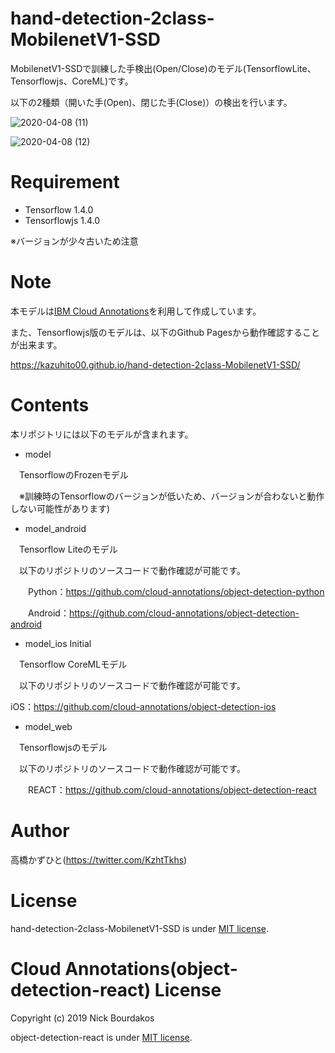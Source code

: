 # hand-detection-2class-MobilenetV1-SSD
MobilenetV1-SSDで訓練した手検出(Open/Close)のモデル(TensorflowLite、Tensorflowjs、CoreML)です。

以下の2種類（開いた手(Open)、閉じた手(Close)）の検出を行います。

![2020-04-08 (11)](https://user-images.githubusercontent.com/37477845/78701044-4a068d80-7941-11ea-89a7-492272546afc.png)

![2020-04-08 (12)](https://user-images.githubusercontent.com/37477845/78701047-4bd05100-7941-11ea-96dc-3aabaa955926.png)

# Requirement
 
* Tensorflow 1.4.0
* Tensorflowjs 1.4.0

※バージョンが少々古いため注意

# Note
本モデルは[IBM Cloud Annotations](https://cloud.annotations.ai/)を利用して作成しています。

また、Tensorflowjs版のモデルは、以下のGithub Pagesから動作確認することが出来ます。

https://kazuhito00.github.io/hand-detection-2class-MobilenetV1-SSD/

# Contents
本リポジトリには以下のモデルが含まれます。

* model

　TensorflowのFrozenモデル
 
　※訓練時のTensorflowのバージョンが低いため、バージョンが合わないと動作しない可能性があります)
* model_android

　Tensorflow Liteのモデル
 
　以下のリポジトリのソースコードで動作確認が可能です。
 
　　Python：https://github.com/cloud-annotations/object-detection-python
  
　　Android：https://github.com/cloud-annotations/object-detection-android
* model_ios	Initial

　Tensorflow CoreMLモデル
 
　以下のリポジトリのソースコードで動作確認が可能です。

iOS：https://github.com/cloud-annotations/object-detection-ios
* model_web

　Tensorflowjsのモデル
 
　以下のリポジトリのソースコードで動作確認が可能です。

　　REACT：https://github.com/cloud-annotations/object-detection-react

# Author
高橋かずひと(https://twitter.com/KzhtTkhs)
 
# License 
hand-detection-2class-MobilenetV1-SSD is under [MIT license](https://en.wikipedia.org/wiki/MIT_License).

# Cloud Annotations(object-detection-react) License 
Copyright (c) 2019 Nick Bourdakos

object-detection-react is under [MIT license](https://en.wikipedia.org/wiki/MIT_License).

